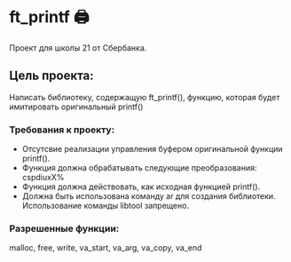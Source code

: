 # ft_printf 🖨

Проект для школы 21 от Сбербанка.

## Цель проекта:
Написать библиотеку, содержащую ft_printf(),
функцию, которая будет имитировать оригинальный printf()

### Требования к проекту:
- Отсутсвие реализации управления буфером оригинальной функции printf().
- Функция должна обрабатывать следующие преобразования: cspdiuxX%
- Функция должна действовать, как исходная функцией printf().
- Должна быть использована команду ar для создания библиотеки. Использование команды libtool запрещено.

### Разрешенные функции:
malloc, free, write, va_start, va_arg, va_copy, va_end
